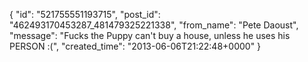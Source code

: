  {
   "id": "521755551193715",
   "post_id": "462493170453287_481479325221338",
   "from_name": "Pete Daoust",
   "message": "Fucks the Puppy can't buy a house, unless he uses his PERSON :(",
   "created_time": "2013-06-06T21:22:48+0000"
 }
